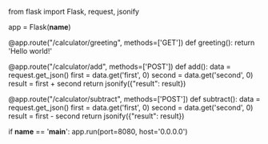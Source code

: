 from flask import Flask, request, jsonify

app = Flask(__name__)

@app.route("/calculator/greeting", methods=['GET'])
def greeting():
    return 'Hello world!'

@app.route("/calculator/add", methods=['POST'])
def add():
    data = request.get_json()
    first = data.get('first', 0)
    second = data.get('second', 0)
    result = first + second
    return jsonify({"result": result})

@app.route("/calculator/subtract", methods=['POST'])
def subtract():
    data = request.get_json()
    first = data.get('first', 0)
    second = data.get('second', 0)
    result = first - second
    return jsonify({"result": result})

if __name__ == '__main__':
    app.run(port=8080, host='0.0.0.0')
